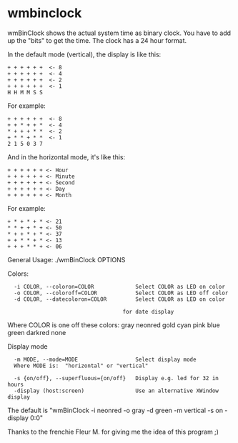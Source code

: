 # wmbinclock

wmBinClock shows the actual system time as binary clock. You have to add up the "bits" to get the time. The clock has a 24 hour format.

In the default mode (vertical), the display is like this:

```
+ + + + + +  <- 8
+ + + + + +  <- 4
+ + + + + +  <- 2
+ + + + + +  <- 1
H H M M S S
```

For example:

```
+ + + + + +  <- 8
+ + * + + *  <- 4
* + + + * *  <- 2
+ * * + * *  <- 1
2 1 5 0 3 7
```

And in the horizontal mode, it's like this:

```
+ + + + + + <- Hour
+ + + + + + <- Minute
+ + + + + + <- Second
+ + + + + + <- Day
+ + + + + + <- Month
```

For example:

```
+ * + * + * <- 21
* * + + * + <- 50
* + + * + * <- 37
+ + * * + * <- 13
+ + + * * + <- 06
```

General Usage: ./wmBinClock OPTIONS

Colors:
```
  -i COLOR, --coloron=COLOR             Select COLOR as LED on color
  -o COLOR, --coloroff=COLOR            Select COLOR as LED off color
  -d COLOR, --datecoloron=COLOR         Select COLOR as LED on color
```
                                        for date display
  Where COLOR is one off these colors:
  gray neonred gold cyan pink blue green darkred none

Display mode
```
  -m MODE, --mode=MODE                  Select display mode
  Where MODE is:  "horizontal" or "vertical"

  -s {on/off}, --superfluous={on/off}   Display e.g. led for 32 in hours
  -display (host:screen)                Use an alternative XWindow display
```

The default is "wmBinClock -i neonred -o gray -d green -m vertical -s on -display 0:0"

Thanks to the frenchie Fleur M. for giving me the idea of this program ;)

